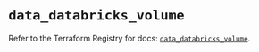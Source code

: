 # `data_databricks_volume`

Refer to the Terraform Registry for docs: [`data_databricks_volume`](https://registry.terraform.io/providers/databricks/databricks/1.80.0/docs/data-sources/volume).
